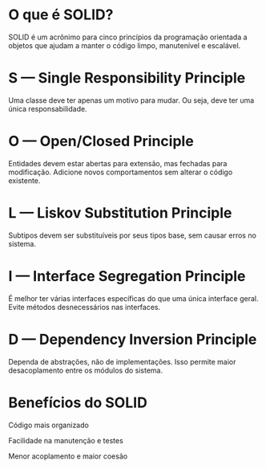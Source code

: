 # O que é SOLID?

SOLID é um acrônimo para cinco princípios da programação orientada a objetos que ajudam a manter o código limpo, manutenível e escalável.

# S — Single Responsibility Principle

Uma classe deve ter apenas um motivo para mudar. Ou seja, deve ter uma única responsabilidade.

# O — Open/Closed Principle

Entidades devem estar abertas para extensão, mas fechadas para modificação. Adicione novos comportamentos sem alterar o código existente.

# L — Liskov Substitution Principle

Subtipos devem ser substituíveis por seus tipos base, sem causar erros no sistema.

# I — Interface Segregation Principle

É melhor ter várias interfaces específicas do que uma única interface geral. Evite métodos desnecessários nas interfaces.

# D — Dependency Inversion Principle

Dependa de abstrações, não de implementações. Isso permite maior desacoplamento entre os módulos do sistema.

# Benefícios do SOLID

Código mais organizado

Facilidade na manutenção e testes

Menor acoplamento e maior coesão
